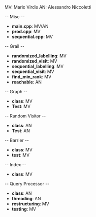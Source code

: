 MV: Mario Virdis
AN: Alessandro Niccoletti

-- Misc --
* **main.cpp**: MV/AN
* **prod.cpp**: MV
* **sequential.cpp**: MV

-- Grail --
* **randomized_labelling**: MV
* **randomized_visit**: MV
* **sequential_labelling**: MV
* **sequential_visit**: MV
* **find_min_rank**: MV
* **reachable**: AN

-- Graph --
* **class**: MV
* **Test**: MV

-- Random Visitor --
* **class**: AN
* **Test**: AN

-- Barrier --
* **class**: MV
* **test**: MV

-- Index --
* **class**: MV

-- Query Processor --
* **class**: AN
* **threading**: AN
* **restructuring**: MV
* **testing**: MV

